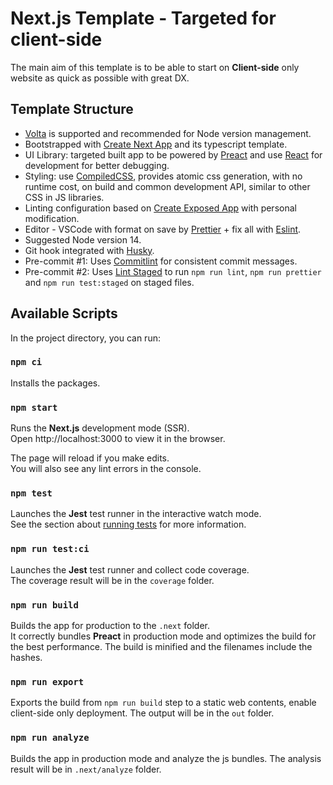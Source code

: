# Next.js Template - Targeted for client-side

The main aim of this template is to be able to start on **Client-side** only website as quick as possible with great DX.

## Template Structure

- [Volta](https://docs.volta.sh/guide/) is supported and recommended for Node version management.
- Bootstrapped with [Create Next App](https://nextjs.org/docs/api-reference/create-next-app) and its typescript template.
- UI Library: targeted built app to be powered by [Preact](https://preactjs.com/) and use [React](https://reactjs.org/) for development for better debugging.
- Styling: use [CompiledCSS](https://compiledcssinjs.com/), provides atomic css generation, with no runtime cost, on build and common development API, similar to other CSS in JS libraries.
- Linting configuration based on [Create Exposed App](https://github.com/iamturns/create-exposed-app) with personal modification.
- Editor - VSCode with format on save by [Prettier](https://prettier.io/) + fix all with [Eslint](https://eslint.org/).
- Suggested Node version 14.
- Git hook integrated with [Husky](https://typicode.github.io/husky).
- Pre-commit #1: Uses [Commitlint](https://commitlint.js.org/) for consistent commit messages.
- Pre-commit #2: Uses [Lint Staged](https://github.com/okonet/lint-staged) to run `npm run lint`, `npm run prettier` and `npm run test:staged` on staged files.

## Available Scripts

In the project directory, you can run:

### `npm ci`

Installs the packages.

### `npm start`

Runs the **Next.js** development mode (SSR).\
Open http://localhost:3000 to view it in the browser.

The page will reload if you make edits.\
You will also see any lint errors in the console.

### `npm test`

Launches the **Jest** test runner in the interactive watch mode.\
See the section about [running tests](https://facebook.github.io/create-react-app/docs/running-tests) for more information.

### `npm run test:ci`

Launches the **Jest** test runner and collect code coverage.\
The coverage result will be in the `coverage` folder.

### `npm run build`

Builds the app for production to the `.next` folder.\
It correctly bundles **Preact** in production mode and optimizes the build for the best performance.
The build is minified and the filenames include the hashes.

### `npm run export`

Exports the build from `npm run build` step to a static web contents, enable client-side only deployment.
The output will be in the `out` folder.

### `npm run analyze`

Builds the app in production mode and analyze the js bundles.
The analysis result will be in `.next/analyze` folder.
